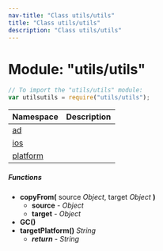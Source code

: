 ```yaml
---
nav-title: "Class utils/utils"
title: "Class utils/utils"
description: "Class utils/utils"
---
```

# Module: "utils/utils"

``` JavaScript
// To import the "utils/utils" module:
var utilsutils = require("utils/utils");
```

Namespace | Description
------|------------
[ad](../../utils/utils/ad/) | 
[ios](../../utils/utils/ios/) | 
[platform](../../utils/utils/platform/) | 

##### Functions
 - **copyFrom(** source _Object_, target _Object_ **)**
   - **source** - _Object_
   - **target** - _Object_
 - **GC()**
 - **targetPlatform()** _String_
   - _**return**_ - _String_